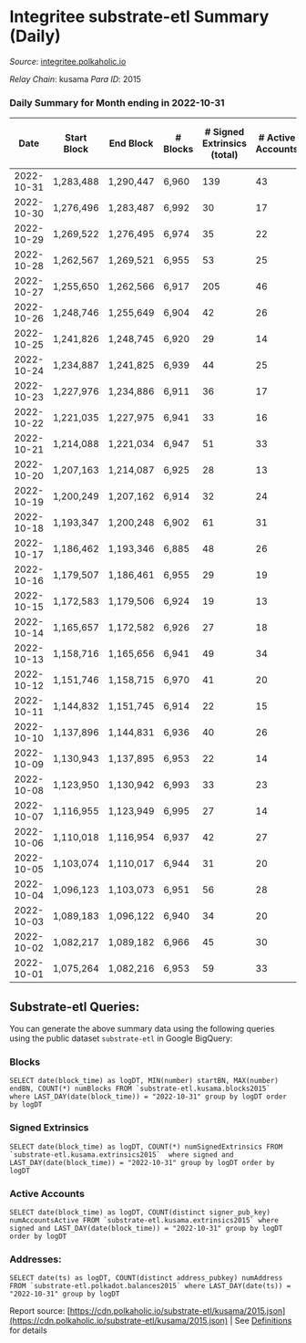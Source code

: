 # Integritee substrate-etl Summary (Daily)

_Source_: [integritee.polkaholic.io](https://integritee.polkaholic.io)

*Relay Chain*: kusama
*Para ID*: 2015



### Daily Summary for Month ending in 2022-10-31


| Date | Start Block | End Block | # Blocks | # Signed Extrinsics (total) | # Active Accounts | # Passive | # New | # Addresses with Balances | # Events | # Transfers | # XCM Transfers In | # XCM Transfers Out |
| ---- | ----------- | --------- | -------- | --------------------------- | ----------------- | --------- | ----- | ------------------------- | -------- | ----------- | ------------------ | ------------------- |
| 2022-10-31 | 1,283,488 | 1,290,447 | 6,960  | 139 | 43 |  |  | 12,742 | 14,775 | 109 ($12,481.78) |   |   |
| 2022-10-30 | 1,276,496 | 1,283,487 | 6,992  | 30 | 17 |  |  | 12,741 | 14,176 | 18 ($8,328.43) |   |   |
| 2022-10-29 | 1,269,522 | 1,276,495 | 6,974  | 35 | 22 |  |  | 12,741 | 14,174 | 22 ($704.35) |   |   |
| 2022-10-28 | 1,262,567 | 1,269,521 | 6,955  | 53 | 25 |  |  |  | 14,268 | 38 ($2,852.27) |   |   |
| 2022-10-27 | 1,255,650 | 1,262,566 | 6,917  | 205 | 46 |  |  | 12,728 | 15,081 | 185 ($112,378.42) |   |   |
| 2022-10-26 | 1,248,746 | 1,255,649 | 6,904  | 42 | 26 |  |  | 12,724 | 14,081 | 26 ($40,270.29) |   |   |
| 2022-10-25 | 1,241,826 | 1,248,745 | 6,920  | 29 | 14 |  |  | 12,722 | 14,027 | 14 ($1,236.10) |   |   |
| 2022-10-24 | 1,234,887 | 1,241,825 | 6,939  | 44 | 25 |  |  | 12,720 | 14,161 | 29 ($4,312.53) |   |   |
| 2022-10-23 | 1,227,976 | 1,234,886 | 6,911  | 36 | 17 |  |  | 12,717 | 14,049 | 15 ($1,787.33) |   |   |
| 2022-10-22 | 1,221,035 | 1,227,975 | 6,941  | 33 | 16 |  |  |  | 14,100 | 21 ($1,112.93) |   |   |
| 2022-10-21 | 1,214,088 | 1,221,034 | 6,947  | 51 | 33 |  |  |  | 14,218 | 28 ($7,540.00) |   |   |
| 2022-10-20 | 1,207,163 | 1,214,087 | 6,925  | 28 | 13 |  |  |  | 14,037 | 20 ($10,894.98) |   |   |
| 2022-10-19 | 1,200,249 | 1,207,162 | 6,914  | 32 | 24 |  |  | 12,706 | 14,030 | 19 ($3,846.71) |   |   |
| 2022-10-18 | 1,193,347 | 1,200,248 | 6,902  | 61 | 31 |  |  | 12,704 | 14,210 | 47 ($57,886.83) |   |   |
| 2022-10-17 | 1,186,462 | 1,193,346 | 6,885  | 48 | 26 |  |  | 12,699 | 14,079 | 15 ($5,405.20) |   |   |
| 2022-10-16 | 1,179,507 | 1,186,461 | 6,955  | 29 | 19 |  |  | 12,697 | 14,099 | 15 ($967.71) |   |   |
| 2022-10-15 | 1,172,583 | 1,179,506 | 6,924  | 19 | 13 |  |  |  | 13,973 | 8 ($243.25) |   | 1 ($29.91) |
| 2022-10-14 | 1,165,657 | 1,172,582 | 6,926  | 27 | 18 |  |  | 12,696 | 14,022 | 15 ($1,433.82) |   |   |
| 2022-10-13 | 1,158,716 | 1,165,656 | 6,941  | 49 | 34 |  |  | 12,696 | 14,192 | 29 ($3,294.77) |   | 1 ($1.01) |
| 2022-10-12 | 1,151,746 | 1,158,715 | 6,970  | 41 | 20 |  |  | 12,693 | 14,201 | 28 ($5,832.28) |   |   |
| 2022-10-11 | 1,144,832 | 1,151,745 | 6,914  | 22 | 15 |  |  | 12,690 | 13,976 | 16 ($949.93) |   |   |
| 2022-10-10 | 1,137,896 | 1,144,831 | 6,936  | 40 | 26 |  |  | 12,688 | 14,127 | 26 ($3,779.84) |   |   |
| 2022-10-09 | 1,130,943 | 1,137,895 | 6,953  | 22 | 14 |  |  | 12,685 | 14,048 | 11 ($4,282.33) |   | 1 ($3.01) |
| 2022-10-08 | 1,123,950 | 1,130,942 | 6,993  | 33 | 23 |  |  | 12,684 | 14,205 | 19 ($841.33) | 1 ($0.29) |   |
| 2022-10-07 | 1,116,955 | 1,123,949 | 6,995  | 27 | 14 |  |  | 12,681 | 14,160 | 10 ($385.15) |   |   |
| 2022-10-06 | 1,110,018 | 1,116,954 | 6,937  | 42 | 27 |  |  | 12,681 | 14,147 | 30 ($9,332.83) |   |   |
| 2022-10-05 | 1,103,074 | 1,110,017 | 6,944  | 31 | 20 |  |  | 12,678 | 14,087 | 17 ($1,545.72) |   | 1 ($0.30) |
| 2022-10-04 | 1,096,123 | 1,103,073 | 6,951  | 56 | 28 |  |  |  | 14,268 | 42 ($26,961.53) |   |   |
| 2022-10-03 | 1,089,183 | 1,096,122 | 6,940  | 34 | 20 |  |  |  | 14,099 | 21 ($2,392.83) |   | 2 ($62.55) |
| 2022-10-02 | 1,082,217 | 1,089,182 | 6,966  | 45 | 30 |  |  |  | 14,220 | 31 ($64,257.08) |   |   |
| 2022-10-01 | 1,075,264 | 1,082,216 | 6,953  | 59 | 33 |  |  |  | 14,304 | 48 ($6,890.18) |   |   |

## Substrate-etl Queries:
You can generate the above summary data using the following queries using the public dataset `substrate-etl` in Google BigQuery:


### Blocks
```
SELECT date(block_time) as logDT, MIN(number) startBN, MAX(number) endBN, COUNT(*) numBlocks FROM `substrate-etl.kusama.blocks2015`  where LAST_DAY(date(block_time)) = "2022-10-31" group by logDT order by logDT
```


### Signed Extrinsics
```
SELECT date(block_time) as logDT, COUNT(*) numSignedExtrinsics FROM `substrate-etl.kusama.extrinsics2015`  where signed and LAST_DAY(date(block_time)) = "2022-10-31" group by logDT order by logDT
```


### Active Accounts
```
SELECT date(block_time) as logDT, COUNT(distinct signer_pub_key) numAccountsActive FROM `substrate-etl.kusama.extrinsics2015` where signed and LAST_DAY(date(block_time)) = "2022-10-31" group by logDT order by logDT
```


### Addresses:
```
SELECT date(ts) as logDT, COUNT(distinct address_pubkey) numAddress FROM `substrate-etl.polkadot.balances2015` where LAST_DAY(date(ts)) = "2022-10-31" group by logDT
```



Report source: [https://cdn.polkaholic.io/substrate-etl/kusama/2015.json](https://cdn.polkaholic.io/substrate-etl/kusama/2015.json) | See [Definitions](/DEFINITIONS.md) for details
